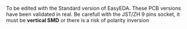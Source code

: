 To be edited with the Standard version of EasyEDA. These PCB versions have been validated in real.
Be carefull with the JST/ZH 9 pins socket, it must be **vertical SMD** or there is a risk of polarity inversion

